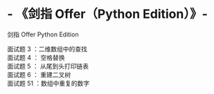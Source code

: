 # - 《剑指 Offer（Python Edition）》-
剑指 Offer Python Edition

面试题 3 ：二维数组中的查找         
面试题 4 ： 空格替换       
面试题 5 ： 从尾到头打印链表    
面试题 6 ： 重建二叉树    
面试题 51 ：数组中重复的数字

